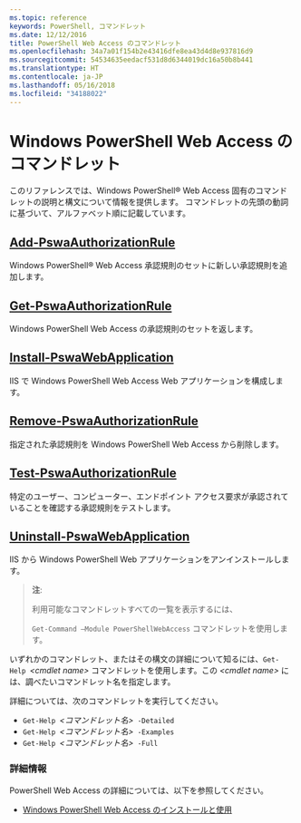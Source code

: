 ```yaml
---
ms.topic: reference
keywords: PowerShell, コマンドレット
ms.date: 12/12/2016
title: PowerShell Web Access のコマンドレット
ms.openlocfilehash: 34a7a01f154b2e43416dfe8ea43d4d8e937816d9
ms.sourcegitcommit: 54534635eedacf531d8d6344019dc16a50b8b441
ms.translationtype: HT
ms.contentlocale: ja-JP
ms.lasthandoff: 05/16/2018
ms.locfileid: "34188022"
---
```

# <a name="windows-powershell-web-access-cmdlets"></a>Windows PowerShell Web Access のコマンドレット

このリファレンスでは、Windows PowerShell® Web Access 固有のコマンドレットの説明と構文について情報を提供します。 コマンドレットの先頭の動詞に基づいて、アルファベット順に記載しています。

## <a name="add-pswaauthorizationruleadd-pswaauthorizationrulemd"></a>[Add-PswaAuthorizationRule](add-pswaauthorizationrule.md)

Windows PowerShell® Web Access 承認規則のセットに新しい承認規則を追加します。

## <a name="get-pswaauthorizationruleget-pswaauthorizationrulemd"></a>[Get-PswaAuthorizationRule](get-pswaauthorizationrule.md)

Windows PowerShell Web Access の承認規則のセットを返します。

## <a name="install-pswawebapplicationinstall-pswawebapplicationmd"></a>[Install-PswaWebApplication](install-pswawebapplication.md)

IIS で Windows PowerShell Web Access Web アプリケーションを構成します。

## <a name="remove-pswaauthorizationruleremove-pswaauthorizationrulemd"></a>[Remove-PswaAuthorizationRule](remove-pswaauthorizationrule.md)

指定された承認規則を Windows PowerShell Web Access から削除します。

## <a name="test-pswaauthorizationruletest-pswaauthorizationrulemd"></a>[Test-PswaAuthorizationRule](test-pswaauthorizationrule.md)

特定のユーザー、コンピューター、エンドポイント アクセス要求が承認されていることを確認する承認規則をテストします。

## <a name="uninstall-pswawebapplicationuninstall-pswawebapplicationmd"></a>[Uninstall-PswaWebApplication](uninstall-pswawebapplication.md)

IIS から Windows PowerShell Web アプリケーションをアンインストールします。

>**注**:
>
>利用可能なコマンドレットすべての一覧を表示するには、
>
> `Get-Command –Module PowerShellWebAccess` コマンドレットを使用します。

いずれかのコマンドレット、またはその構文の詳細について知るには、`Get-Help `*&lt;cmdlet name&gt;* コマンドレットを使用します。この *&lt;cmdlet name&gt;* には、調べたいコマンドレット名を指定します。

詳細については、次のコマンドレットを実行してください。

- `Get-Help `*&lt;コマンドレット名&gt;*` -Detailed`
- `Get-Help `*&lt;コマンドレット名&gt;*` -Examples`
- `Get-Help `*&lt;コマンドレット名&gt;*` -Full`

### <a name="more-information"></a>詳細情報

PowerShell Web Access の詳細については、以下を参照してください。

- [Windows PowerShell Web Access のインストールと使用](../install-and-use-windows-powershell-web-access.md)